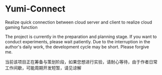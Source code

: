 # Yumi-Connect
Realize quick connection between cloud server and client to realize cloud gaming function



The project is currently in the preparation and planning stage. If you want to conduct experiments, please wait patiently. Due to the interruption in the author's daily work, the development cycle may be short. Please forgive me.

当前该项目正在筹备与策划阶段，如果您想进行实验，请耐心等待，由于作者日常工作间歇，可能周期开发短暂，请见谅解
